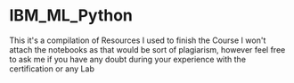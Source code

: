 # IBM_ML_Python
This it's a compilation of Resources I used to finish the Course
I won't attach the notebooks as that would be sort of plagiarism, however feel free to ask me if you have any doubt
during your experience with the certification or any Lab
